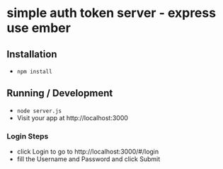 simple auth token server - express use ember
=================

## Installation

* `npm install`

## Running / Development

* `node server.js`
* Visit your app at http://localhost:3000

### Login Steps

* click Login to go to http://localhost:3000/#/login
* fill the Username and Password and click Submit
